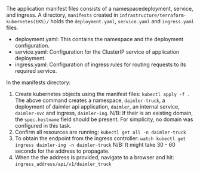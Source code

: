 The application manifest files consists of a namespacedeployment, service, and ingress.
A directory, `manifests` created in `infrastructure/terraform-kubernetes(EKS)/` holds the `deployment.yaml`, `service.yaml` and `ingress.yaml` files.
- deployment.yaml: This contains the namespace and the deployment configuration.
- service.yaml: Configuration for the ClusterIP service of application deployment.
- ingress.yaml: Configuration of ingress rules for routing requests to its required service.

In the manifests directory:
1. Create kubernetes objects using the manifest files:
`kubectl apply -f .`
The above command creates a namespace, `daimler-truck`, a deployment of daimler api application, `daimler`, an internal service, `daimler-svc` and ingress, `daimler-ing`.
N/B: If their is an existing domain, the `spec.hostname` field should be present. For simplicity, no domain was configured in this task.
2. Confirm all resources are running:
`kubectl get all -n daimler-truck`
3. To obtain the endpoint from the ingress controller:
`watch kubectl get ingress daimler-ing -n daimler-truck`
N/B: It might take 30 - 60 seconds for the address to propagate.
4. When the the address is provided, navigate to a browser and hit:
`ingress_address/api/v1/daimler_truck`